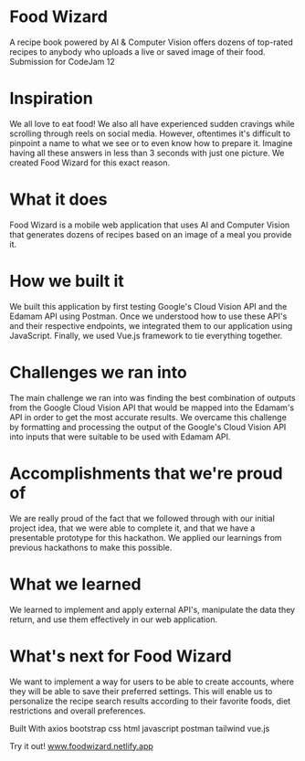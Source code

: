 # Food Wizard
A recipe book powered by AI & Computer Vision offers dozens of top-rated recipes to anybody who uploads a live or saved image of their food. Submission for CodeJam 12 

# Inspiration
We all love to eat food! We also all have experienced sudden cravings while scrolling through reels on social media. However, oftentimes it's difficult to pinpoint a name to what we see or to even know how to prepare it. Imagine having all these answers in less than 3 seconds with just one picture. We created Food Wizard for this exact reason.

# What it does
Food Wizard is a mobile web application that uses AI and Computer Vision that generates dozens of recipes based on an image of a meal you provide it.

# How we built it
We built this application by first testing Google's Cloud Vision API and the Edamam API using Postman. Once we understood how to use these API's and their respective endpoints, we integrated them to our application using JavaScript. Finally, we used Vue.js framework to tie everything together.

# Challenges we ran into
The main challenge we ran into was finding the best combination of outputs from the Google Cloud Vision API that would be mapped into the Edamam's API in order to get the most accurate results. We overcame this challenge by formatting and processing the output of the Google's Cloud Vision API into inputs that were suitable to be used with Edamam API.

# Accomplishments that we're proud of
We are really proud of the fact that we followed through with our initial project idea, that we were able to complete it, and that we have a presentable prototype for this hackathon. We applied our learnings from previous hackathons to make this possible.

# What we learned
We learned to implement and apply external API's, manipulate the data they return, and use them effectively in our web application.

# What's next for Food Wizard
We want to implement a way for users to be able to create accounts, where they will be able to save their preferred settings. This will enable us to personalize the recipe search results according to their favorite foods, diet restrictions and overall preferences.

Built With
axios
bootstrap
css
html
javascript
postman
tailwind
vue.js

Try it out!
www.foodwizard.netlify.app
